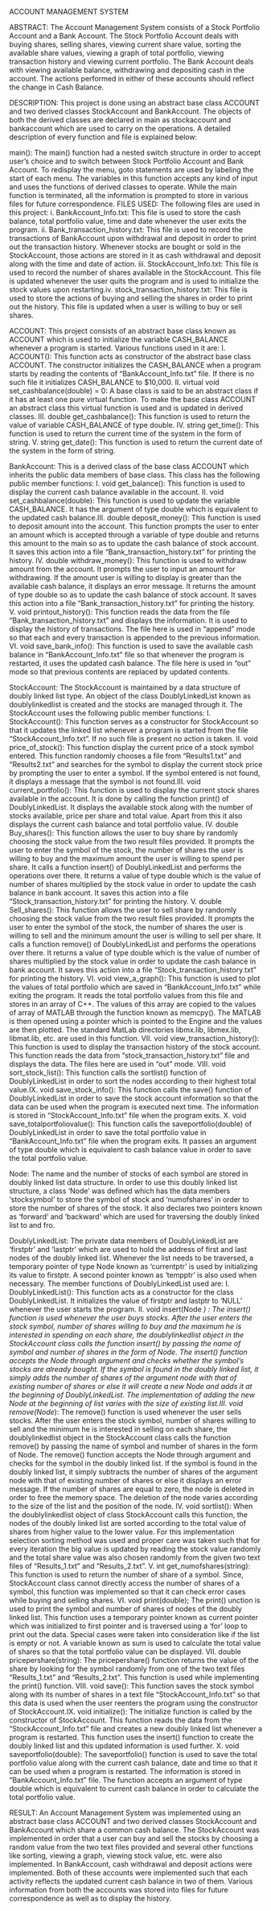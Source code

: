 ACCOUNT MANAGEMENT SYSTEM

ABSTRACT:
The Account Management System consists of a Stock Portfolio Account and a Bank Account. The
Stock Portfolio Account deals with buying shares, selling shares, viewing current share value,
sorting the available share values, viewing a graph of total portfolio, viewing transaction history
and viewing current portfolio. The Bank Account deals with viewing available balance,
withdrawing and depositing cash in the account. The actions performed in either of these accounts
should reflect the change in Cash Balance.

DESCRIPTION:
This project is done using an abstract base class ACCOUNT and two derived classes StockAccount
and BankAccount. The objects of both the derived classes are declared in main as stockaccount
and bankaccount which are used to carry on the operations. A detailed description of every function
and file is explained below:

main():
The main() function had a nested switch structure in order to accept user’s choice and to switch
between Stock Portfolio Account and Bank Account. To redisplay the menu, goto statements are
used by labeling the start of each menu. The variables in this function accepts any kind of input
and uses the functions of derived classes to operate. While the main function is terminated, all the
information is prompted to store in various files for future correspondence.
FILES USED:
The following files are used in this project:
i. BankAccount_Info.txt:
This file is used to store the cash balance, total portfolio value, time and date whenever the
user exits the program.
ii. Bank_transaction_history.txt:
This file is used to record the transactions of BankAccount upon withdrawal and deposit
in order to print out the transaction history. Whenever stocks are bought or sold in the
StockAccount, those actions are stored in it as cash withdrawal and deposit along with the
time and date of action.
iii. StockAccount_Info.txt:
This file is used to record the number of shares available in the StockAccount. This file is
updated whenever the user quits the program and is used to initialize the stock values upon
restarting.iv. stock_transaction_history.txt:
This file is used to store the actions of buying and selling the shares in order to print out
the history. This file is updated when a user is willing to buy or sell shares.

ACCOUNT:
This project consists of an abstract base class known as ACCOUNT which is used to initialize the
variable CASH_BALANCE whenever a program is started. Various functions used in it are:
I. ACCOUNT():
This function acts as constructor of the abstract base class ACCOUNT. The constructor initializes
the CASH_BALANCE when a program starts by reading the contents of “BankAccount_Info.txt”
file. If there is no such file it initializes CASH_BALANCE to $10,000.
II. virtual void set_cashbalance(double) = 0:
A base class is said to be an abstract class if it has at least one pure virtual function. To make the
base class ACCOUNT an abstract class this virtual function is used and is updated in derived
classes.
III. double get_cashbalance():
This function is used to return the value of variable CASH_BALANCE of type double.
IV. string get_time():
This function is used to return the current time of the system in the form of string.
V. string get_date():
This function is used to return the current date of the system in the form of string.

BankAccount:
This is a derived class of the base class ACCOUNT which inherits the public data members of
base class. This class has the following public member functions:
I. void get_balance():
This function is used to display the current cash balance available in the account.
II. void set_cashbalance(double):
This function is used to update the variable CASH_BALANCE. It has the argument of type double
which is equivalent to the updated cash balance.III. double deposit_money():
This function is used to deposit amount into the account. This function prompts the user to enter
an amount which is accepted through a variable of type double and returns this amount to the main
so as to update the cash balance of stock account. It saves this action into a file
“Bank_transaction_history.txt” for printing the history.
IV. double withdraw_money():
This function is used to withdraw amount from the account. It prompts the user to input an amount
for withdrawing. If the amount user is willing to display is greater than the available cash balance,
it displays an error message. It returns the amount of type double so as to update the cash balance
of stock account. It saves this action into a file “Bank_transaction_history.txt” for printing the
history.
V. void printout_history():
This function reads the data from the file “Bank_transaction_history.txt” and displays the
information. It is used to display the history of transactions. The file here is used in “append” mode
so that each and every transaction is appended to the previous information.
VI. void save_bank_info():
This function is used to save the available cash balance in “BankAccount_Info.txt” file so that
whenever the program is restarted, it uses the updated cash balance. The file here is used in “out”
mode so that previous contents are replaced by updated contents.

StockAccount:
The StockAccount is maintained by a data structure of doubly linked list type. An object of the
class DoublyLinkedList known as doublylinkedlist is created and the stocks are managed through
it. The StockAccount uses the following public member functions:
I. StockAccount():
This function serves as a constructor for StockAccount so that it updates the linked list whenever
a program is started from the file “StockAccount_Info.txt”. If no such file is present no action is
taken.
II. void price_of_stock():
This function display the current price of a stock symbol entered. This function randomly chooses
a file from “Results1.txt” and “Results2.txt” and searches for the symbol to display the current
stock price by prompting the user to enter a symbol. If the symbol entered is not found, it displays
a message that the symbol is not found.III. void current_portfolio():
This function is used to display the current stock shares available in the account. It is done by
calling the function print() of DoublyLinkedList. It displays the available stock along with the
number of stocks available, price per share and total value. Apart from this it also displays the
current cash balance and total portfolio value.
IV. double Buy_shares():
This function allows the user to buy share by randomly choosing the stock value from the two
result files provided. It prompts the user to enter the symbol of the stock, the number of shares the
user is willing to buy and the maximum amount the user is willing to spend per share. It calls a
function insert() of DoublyLinkedList and performs the operations over there. It returns a value of
type double which is the value of number of shares multiplied by the stock value in order to update
the cash balance in bank account. It saves this action into a file “Stock_transaction_history.txt” for
printing the history.
V. double Sell_shares():
This function allows the user to sell share by randomly choosing the stock value from the two
result files provided. It prompts the user to enter the symbol of the stock, the number of shares the
user is willing to sell and the minimum amount the user is willing to sell per share. It calls a
function remove() of DoublyLinkedList and performs the operations over there. It returns a value
of type double which is the value of number of shares multiplied by the stock value in order to
update the cash balance in bank account. It saves this action into a file
“Stock_transaction_history.txt” for printing the history.
VI. void view_a_graph():
This function is used to plot the values of total portfolio which are saved in
“BankAccount_Info.txt” while exiting the program. It reads the total portfolio values from this file
and stores in an array of C++. The values of this array are copied to the values of array of
MATLAB through the function known as memcpy(). The MATLAB is then opened using a pointer
which is pointed to the Engine and the values are then plotted. The standard MatLab directories
libmx.lib, libmex.lib, libmat.lib, etc. are used in this function.
VII. void view_transaction_history():
This function is used to display the transaction history of the stock account. This function reads
the data from “stock_transaction_history.txt” file and displays the data. The files here are used in
“out” mode.
VIII. void sort_stock_list():
This function calls the sortlist() function of DoublyLinkedList in order to sort the nodes according
to their highest total value.IX. void save_stock_info():
This function calls the save() function of DoublyLinkedList in order to save the stock account
information so that the data can be used when the program is executed next time. The information
is stored in “StockAccount_Info.txt” file when the program exits.
X. void save_totalportfoliovalue():
This function calls the saveportfolio(double) of DoublyLinkedList in order to save the total
portfolio value in “BankAccount_Info.txt” file when the program exits. It passes an argument of
type double which is equivalent to cash balance value in order to save the total portfolio value.

Node:
The name and the number of stocks of each symbol are stored in doubly linked list data structure.
In order to use this doubly linked list structure, a class ‘Node’ was defined which has the data
members ‘stocksymbol’ to store the symbol of stock and ‘numofshares’ in order to store the
number of shares of the stock. It also declares two pointers known as ‘forward’ and ‘backward’
which are used for traversing the doubly linked list to and fro.

DoublyLinkedList:
The private data members of DoublyLinkedList are ‘firstptr’ and ‘lastptr’ which are used to hold
the address of first and last nodes of the doubly linked list. Whenever the list needs to be traversed,
a temporary pointer of type Node known as ‘currentptr’ is used by initializing its value to firstptr.
A second pointer known as ‘tempptr’ is also used when necessary.
The member functions of DoublyLinkedList used are:
I. DoublyLinkedList():
This function acts as a constructor for the class DoublyLinkedList. It initializes the value of firstptr
and lastptr to ‘NULL’ whenever the user starts the program.
II. void insert(Node *) :
The insert() function is used whenever the user buys stocks. After the user enters the stock symbol,
number of shares willing to buy and the maximum he is interested in spending on each share, the
doublylinkedlist object in the StockAccount class calls the function insert() by passing the name
of symbol and number of shares in the form of Node. The insert() function accepts the Node
through argument and checks whether the symbol’s stocks are already bought. If the symbol is
found in the doubly linked list, it simply adds the number of shares of the argument node with that
of existing number of shares or else it will create a new Node and adds it at the beginning of
DoublyLinkedList. The implementation of adding the new Node at the beginning of list varies
with the size of existing list.III. void remove(Node*):
The remove() function is used whenever the user sells stocks. After the user enters the stock
symbol, number of shares willing to sell and the minimum he is interested in selling on each share,
the doublylinkedlist object in the StockAccount class calls the function remove() by passing the
name of symbol and number of shares in the form of Node. The remove() function accepts the
Node through argument and checks for the symbol in the doubly linked list. If the symbol is found
in the doubly linked list, it simply subtracts the number of shares of the argument node with that
of existing number of shares or else it displays an error message. If the number of shares are equal
to zero, the node is deleted in order to free the memory space. The deletion of the node varies
according to the size of the list and the position of the node.
IV. void sortlist():
When the doublylinkedlist object of class StockAccount calls this function, the nodes of the doubly
linked list are sorted according to the total value of shares from higher value to the lower value.
For this implementation selection sorting method was used and proper care was taken such that
for every iteration the big value is updated by reading the stock value randomly and the total share
value was also chosen randomly from the given two text files of “Results_1.txt” and
“Results_2.txt”.
V. int get_numofshares(string):
This function is used to return the number of share of a symbol. Since, StockAccount class cannot
directly access the number of shares of a symbol, this function was implemented so that it can
check error cases while buying and selling shares.
VI. void print(double);
The print() unction is used to print the symbol and number of shares of nodes of the doubly
linked list. This function uses a temporary pointer known as current pointer which was initialized
to first pointer and is traversed using a ‘for’ loop to print out the data. Special cases were taken
into consideration like if the list is empty or not. A variable known as sum is used to calculate the
total value of shares so that the total portfolio value can be displayed.
VII. double pricepershare(string):
The pricepershare() function returns the value of the share by looking for the symbol randomly
from one of the two text files “Results_1.txt” and “Results_2.txt”. This function is used while
implementing the print() function.
VIII. void save():
This function saves the stock symbol along with its number of shares in a text file
“StockAccount_Info.txt” so that this data is used when the user reenters the program using the
constructor of StockAccount.IX. void initialize():
The initialize function is called by the constructor of StockAccount. This function reads the data
from the “StockAccount_Info.txt” file and creates a new doubly linked list whenever a program is
restarted. This function uses the insert() function to create the doubly linked list and this updated
information is used further.
X. void saveportfolio(double):
The saveportfolio() function is used to save the total portfolio value along with the current cash
balance, date and time so that it can be used when a program is restarted. The information is stored
in “BankAccount_Info.txt” file. The function accepts an argument of type double which is
equivalent to current cash balance in order to calculate the total portfolio value.

RESULT:
An Account Management System was implemented using an abstract base class ACCOUNT and
two derived classes StockAccount and BankAccount which share a common cash balance. The
StockAccount was implemented in order that a user can buy and sell the stocks by choosing a
random value from the two text files provided and several other functions like sorting, viewing a
graph, viewing stock value, etc. were also implemented. In BankAccount, cash withdrawal and
deposit actions were implemented. Both of these accounts were implemented such that each
activity reflects the updated current cash balance in two of them. Various information from both
the accounts was stored into files for future correspondence as well as to display the history.
